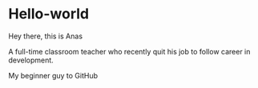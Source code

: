 # Hello-world
Hey there, this is Anas

A full-time classroom teacher who recently quit his job to follow career in development.

My beginner guy to GitHub
